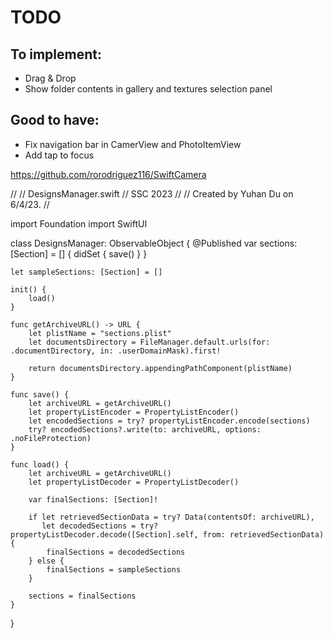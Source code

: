 #  TODO

## To implement: 
- Drag & Drop
- Show folder contents in gallery and textures selection panel

## Good to have: 
- Fix navigation bar in CamerView and PhotoItemView
- Add tap to focus

https://github.com/rorodriguez116/SwiftCamera

//
//  DesignsManager.swift
//  SSC 2023
//
//  Created by Yuhan Du on 6/4/23.
//

import Foundation
import SwiftUI

class DesignsManager: ObservableObject {
    @Published var sections: [Section] = [] {
        didSet {
            save()
        }
    }
    
    let sampleSections: [Section] = []
    
    init() {
        load()
    }
    
    func getArchiveURL() -> URL {
        let plistName = "sections.plist"
        let documentsDirectory = FileManager.default.urls(for: .documentDirectory, in: .userDomainMask).first!
        
        return documentsDirectory.appendingPathComponent(plistName)
    }
    
    func save() {
        let archiveURL = getArchiveURL()
        let propertyListEncoder = PropertyListEncoder()
        let encodedSections = try? propertyListEncoder.encode(sections)
        try? encodedSections?.write(to: archiveURL, options: .noFileProtection)
    }
    
    func load() {
        let archiveURL = getArchiveURL()
        let propertyListDecoder = PropertyListDecoder()
        
        var finalSections: [Section]!
        
        if let retrievedSectionData = try? Data(contentsOf: archiveURL),
           let decodedSections = try? propertyListDecoder.decode([Section].self, from: retrievedSectionData) {
            finalSections = decodedSections
        } else {
            finalSections = sampleSections
        }
        
        sections = finalSections
    }
}

